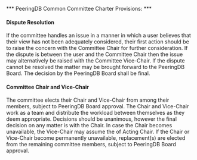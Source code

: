 *** PeeringDB Common Committee Charter Provisions: ***

#### Dispute Resolution

If the committee handles an issue in a manner in which a user believes that their view has not been adequately considered, their first action should be to raise the concern with the Committee Chair for further consideration. If the dispute is between the user and the Committee Chair then the issue may alternatively be raised with the Committee Vice-Chair. If the dispute cannot be resolved the matter may be brought forward to the PeeringDB Board.  The decision by the PeeringDB Board shall be final.

#### Committee Chair and Vice-Chair

The committee elects their Chair and Vice-Chair from among their members, subject to PeeringDB Board approval.  The Chair and Vice-Chair work as a team and distribute the workload between themselves as they deem appropriate. Decisions should be unanimous, however the final decision on any matter is with the Chair. In case the Chair becomes unavailable, the Vice-Chair may assume the of Acting Chair. If the Chair or Vice-Chair become permanently unavailable, replacement(s) are elected from the remaining committee members, subject to PeeringDB Board approval.
